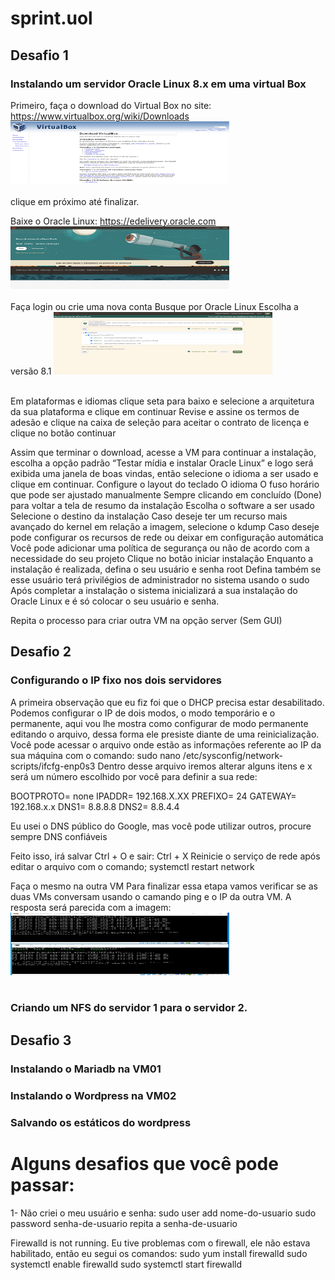 # sprint.uol
## Desafio 1
### Instalando um servidor Oracle Linux 8.x em uma virtual Box 

Primeiro, faça o download do Virtual Box no site:
https://www.virtualbox.org/wiki/Downloads
<img src="./img/Vbox.png" alt="" width="350" height="100"><br>
<br>
clique em próximo até finalizar.

Baixe o Oracle Linux:
https://edelivery.oracle.com
<img src="./img/lupa.png" alt="" width="350" height="100"><br>
<br>
Faça login ou crie uma nova conta
Busque por Oracle Linux
Escolha a versão 8.1
<img src="./img/login oracle.png" alt="" width="350" height="100"><br>
<br>

Em plataformas e idiomas clique seta para baixo e selecione a arquitetura da sua plataforma e clique em continuar
Revise e assine os termos de adesão e clique na caixa de seleção para aceitar o contrato de licença e clique no botão continuar

Assim que terminar o download, acesse a VM para continuar a instalação, escolha a opção padrão “Testar mídia e instalar Oracle Linux” e logo será exibida uma janela de boas vindas, então selecione o idioma a ser usado e clique em continuar.
Configure o layout do teclado 
O idioma
O fuso horário que pode ser ajustado manualmente
Sempre clicando em concluído (Done) para voltar a tela de resumo da instalação
Escolha o software a ser usado 
Selecione o destino da instalação
Caso deseje ter um recurso mais avançado do kernel em relação a imagem, selecione o kdump 
Caso deseje pode configurar os recursos de rede ou deixar em configuração automática
Você pode adicionar uma política de segurança ou não de acordo com a necessidade do seu projeto
Clique no botão iniciar instalação
Enquanto a instalação é realizada, defina o seu usuário e senha root
Defina também se esse usuário terá privilégios de administrador no sistema usando o sudo
Após completar a instalação o sistema inicializará a sua instalação do Oracle Linux e é só colocar o seu usuário e senha.

Repita o processo para criar outra VM na opção server (Sem GUI)



## Desafio 2
### Configurando o IP fixo nos dois servidores 
A primeira observação que eu fiz foi que o DHCP precisa estar desabilitado.
Podemos configurar o IP de dois modos, o modo temporário e o permanente, aqui vou lhe mostra como configurar de modo permanente editando o arquivo, dessa forma ele presiste diante de uma reinicialização.
Você pode acessar o arquivo onde estão as informações referente ao IP da sua máquina com o comando:
    sudo nano /etc/sysconfig/network-scripts/ifcfg-enp0s3
Dentro desse arquivo iremos alterar alguns itens e x será um número escolhido por você para definir a sua rede:

BOOTPROTO= none
IPADDR= 192.168.X.XX
PREFIXO= 24
GATEWAY= 192.168.x.x
DNS1= 8.8.8.8
DNS2= 8.8.4.4

Eu usei o DNS público do Google, mas você pode utilizar outros, procure sempre DNS confiáveis

Feito isso, irá salvar
Ctrl + O
e sair:
Ctrl + X
Reinicie o serviço de rede após editar o arquivo com o comando;
    systemctl restart network

Faça o mesmo na outra VM
Para finalizar essa etapa vamos verificar se as duas VMs conversam usando o camando ping e o IP da outra VM. 
A resposta será parecida com a imagem:
<img src="./img/ping.png" alt="" width="350" height="100"><br>
<br>

### Criando um NFS do servidor 1 para o servidor 2. 



## Desafio 3

### Instalando o Mariadb na VM01 


### Instalando o Wordpress na VM02


### Salvando os estáticos do wordpress



# Alguns desafios que você pode passar:
1- Não criei o meu usuário e senha:
sudo user add nome-do-usuario
sudo password senha-de-usuario
repita a senha-de-usuario

Firewalld is not running.
Eu tive problemas com o firewall, ele não estava habilitado, então eu segui os comandos:
    sudo yum install firewalld
    sudo systemctl enable firewalld
    sudo systemctl start firewalld

